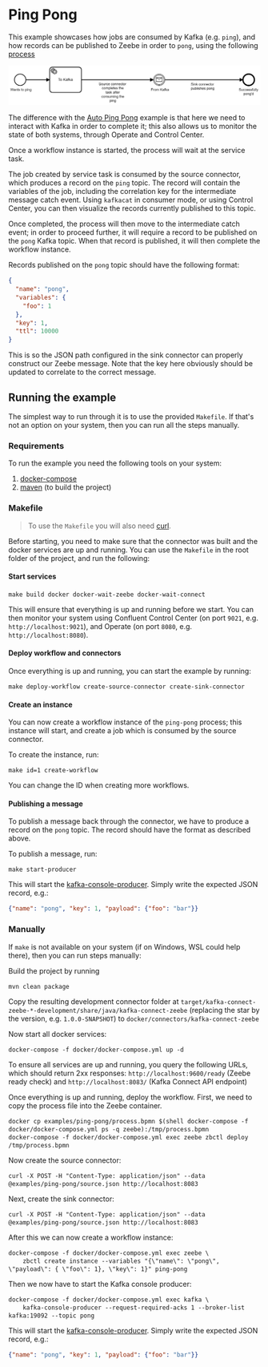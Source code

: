 # Ping Pong

This example showcases how jobs are consumed by Kafka (e.g. `ping`), and how records can be published
to Zeebe in order to `pong`, using the following [process](process.bpmn)

![Process](process.png)

The difference with the [Auto Ping Pong](../auto-ping-pong) example is that here
we need to interact with Kafka in order to complete it; this also allows us to monitor the state of
both systems, through Operate and Control Center.

Once a workflow instance is started, the process will wait at the service task.

The job created by service task is consumed by the source connector, which produces a record
on the `ping` topic. The record will contain the variables of the job, including 
the correlation key for the intermediate message catch event. Using `kafkacat` in consumer
mode, or using Control Center, you can then visualize the records currently published to this topic.

Once completed, the process will then move to the intermediate catch event; in order to proceed further,
it will require a record to be published on the `pong` Kafka topic. When that record is published,
it will then complete the workflow instance.

Records published on the `pong` topic should have the following format:

```json
{
  "name": "pong", 
  "variables": { 
    "foo": 1
  },
  "key": 1, 
  "ttl": 10000
}
```

This is so the JSON path configured in the sink connector can properly construct our Zeebe message. Note
that the key here obviously should be updated to correlate to the correct message.

## Running the example

The simplest way to run through it is to use the provided `Makefile`. If that's not an
option on your system, then you can run all the steps manually.

### Requirements

To run the example you need the following tools on your system:

1. [docker-compose](https://docs.docker.com/compose/)
1. [maven](https://maven.apache.org/) (to build the project)

### Makefile

> To use the `Makefile` you will also need [curl](https://curl.haxx.se/).

Before starting, you need to make sure that the connector was built and the docker services are
up and running. You can use the `Makefile` in the root folder of the project, and run the following:

#### Start services

```shell
make build docker docker-wait-zeebe docker-wait-connect
```

This will ensure that everything is up and running before we start. You can then monitor your system
using Confluent Control Center (on port `9021`, e.g. `http://localhost:9021`), and Operate (on port 
`8080`, e.g. `http://localhost:8080`).

#### Deploy workflow and connectors

Once everything is up and running, you can start the example by running:

```shell
make deploy-workflow create-source-connector create-sink-connector
```

#### Create an instance

You can now create a workflow instance of the `ping-pong` process; this instance will start, and create a job which is consumed by the source connector. 

To create the instance, run:

```shell
make id=1 create-workflow
```

You can change the ID when creating more workflows.

#### Publishing a message

To publish a message back through the connector, we have to produce a record on the `pong` topic. The record should have the format as described above.

To publish a message, run:

```shell
make start-producer
```

This will start the [kafka-console-producer](https://kafka.apache.org/quickstart#quickstart_send).
Simply write the expected JSON record, e.g.:

```json
{"name": "pong", "key": 1, "payload": {"foo": "bar"}}
``` 

### Manually

If `make` is not available on your system (if on Windows, WSL could help there), then you can run
steps manually:

Build the project by running

```shell
mvn clean package
```

Copy the resulting development connector folder at `target/kafka-connect-zeebe-*-development/share/java/kafka-connect-zeebe` 
(replacing the star by the version, e.g. `1.0.0-SNAPSHOT`) to `docker/connectors/kafka-connect-zeebe`

Now start all docker services:

```shell
docker-compose -f docker/docker-compose.yml up -d
```


To ensure all services are up and running, you query the following URLs, which should return 2xx
responses: `http://localhost:9600/ready` (Zeebe ready check) and `http://localhost:8083/` (Kafka
Connect API endpoint)

Once everything is up and running, deploy the workflow. 
First, we need to copy the process file into the Zeebe container.

```shell
docker cp examples/ping-pong/process.bpmn $(shell docker-compose -f docker/docker-compose.yml ps -q zeebe):/tmp/process.bpmn
docker-compose -f docker/docker-compose.yml exec zeebe zbctl deploy /tmp/process.bpmn
```

Now create the source connector:
```shell
curl -X POST -H "Content-Type: application/json" --data @examples/ping-pong/source.json http://localhost:8083
```

Next, create the sink connector:

```
curl -X POST -H "Content-Type: application/json" --data @examples/ping-pong/source.json http://localhost:8083
```

After this we can now create a workflow instance:

```shell
docker-compose -f docker/docker-compose.yml exec zeebe \
	zbctl create instance --variables "{\"name\": \"pong\", \"payload\": { \"foo\": 1}, \"key\": 1}" ping-pong
```

Then we now have to start the Kafka console producer:

```shell
docker-compose -f docker/docker-compose.yml exec kafka \
	kafka-console-producer --request-required-acks 1 --broker-list kafka:19092 --topic pong
```

This will start the [kafka-console-producer](https://kafka.apache.org/quickstart#quickstart_send).
Simply write the expected JSON record, e.g.:

```json
{"name": "pong", "key": 1, "payload": {"foo": "bar"}}
``` 
